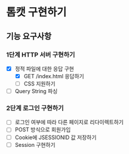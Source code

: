 # 톰캣 구현하기

## 기능 요구사항

### 1단계 HTTP 서버 구현하기

- [x] 정적 파일에 대한 응답 구현
    - [x] GET /index.html 응답하기
    - [ ] CSS 지원하기
- [ ] Query String 파싱

### 2단계 로그인 구현하기

- [ ] 로그인 여부에 따라 다른 페이지로 리다이렉트하기
- [ ] POST 방식으로 회원가입
- [ ] Cookie에 JSESSIONID 값 저장하기
- [ ] Session 구현하기
